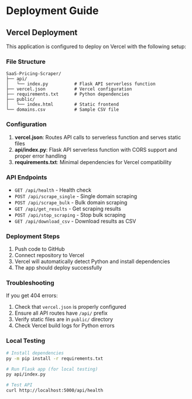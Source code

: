 # Deployment Guide

## Vercel Deployment

This application is configured to deploy on Vercel with the following setup:

### File Structure
```
SaaS-Pricing-Scraper/
├── api/
│   └── index.py          # Flask API serverless function
├── vercel.json           # Vercel configuration
├── requirements.txt      # Python dependencies
├── public/
│   └── index.html        # Static frontend
└── domains.csv           # Sample CSV file
```

### Configuration

1. **vercel.json**: Routes API calls to serverless function and serves static files
2. **api/index.py**: Flask API serverless function with CORS support and proper error handling
3. **requirements.txt**: Minimal dependencies for Vercel compatibility

### API Endpoints

- `GET /api/health` - Health check
- `POST /api/scrape_single` - Single domain scraping
- `POST /api/scrape_bulk` - Bulk domain scraping
- `GET /api/get_results` - Get scraping results
- `POST /api/stop_scraping` - Stop bulk scraping
- `GET /api/download_csv` - Download results as CSV

### Deployment Steps

1. Push code to GitHub
2. Connect repository to Vercel
3. Vercel will automatically detect Python and install dependencies
4. The app should deploy successfully

### Troubleshooting

If you get 404 errors:
1. Check that `vercel.json` is properly configured
2. Ensure all API routes have `/api/` prefix
3. Verify static files are in `public/` directory
4. Check Vercel build logs for Python errors

### Local Testing

```bash
# Install dependencies
py -m pip install -r requirements.txt

# Run Flask app (for local testing)
py api/index.py

# Test API
curl http://localhost:5000/api/health
```
